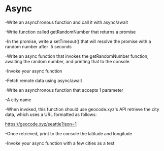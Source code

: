 # Async

-Write an asynchronous function and call it with async/await

-Write function called getRandomNumber that returns a promise

-In the promise, write a setTimeout() that will resolve the promise with a random number after .5 seconds

-Write an async function that invokes the getRandomNumber function, awaiting the random number, and printing that to the console.

-Invoke your async function

-Fetch remote data using async/await

-Write an asynchronous function that accepts 1 parameter

  -A city name

-When invoked, this function should use geocode.xyz's API retrieve the city data, which uses a URL formatted as follows:

https://geocode.xyz/seattle?json=1

  -Once retrieved, print to the console the latitude and longitude

  -Invoke your async function with a few cities as a test
